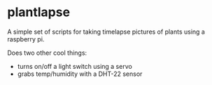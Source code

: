 # plantlapse
A simple set of scripts for taking timelapse pictures of plants using a raspberry pi.

Does two other cool things:
* turns on/off a light switch using a servo
* grabs temp/humidity with a DHT-22 sensor
